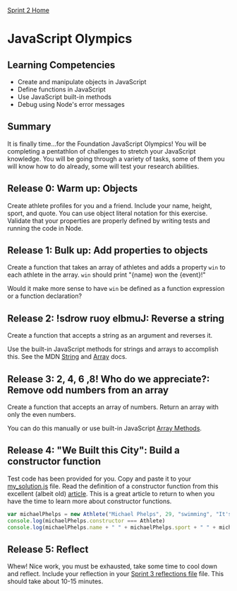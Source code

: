 [Sprint 2 Home](../README.md)

# JavaScript Olympics


## Learning Competencies
- Create and manipulate objects in JavaScript
- Define functions in JavaScript
- Use JavaScript built-in methods
- Debug using Node's error messages

## Summary
It is finally time...for the Foundation JavaScript Olympics! You will be completing a pentathlon of challenges to stretch your JavaScript knowledge. You will be going through a variety of tasks, some of them you will know how to do already, some will test your research abilities.

## Release 0: Warm up: Objects

Create athlete profiles for you and a friend. Include your name, height, sport, and quote. You can use object literal notation for this exercise. Validate that your properties are properly defined by writing tests and running the code in Node.

## Release 1: Bulk up: Add properties to objects

Create a function that takes an array of athletes and adds a property `win` to each athlete in the array. `win` should print "{name} won the {event}!"

Would it make more sense to have `win` be defined as a function expression or a function declaration?

## Release 2: !sdrow ruoy elbmuJ: Reverse a string

Create a function that accepts a string as an argument and reverses it.

Use the built-in JavaScript methods for strings and arrays to accomplish this. See the MDN [String](https://developer.mozilla.org/en-US/docs/Web/JavaScript/Reference/Global_Objects/String) and [Array](https://developer.mozilla.org/en-US/docs/Web/JavaScript/Reference/Global_Objects/Array/filter) docs.


## Release 3: 2, 4, 6 ,8! Who do we appreciate?: Remove odd numbers from an array

Create a function that accepts an array of numbers. Return an array with only the even numbers.

You can do this manually or use built-in JavaScript [Array Methods](https://developer.mozilla.org/en-US/docs/Web/JavaScript/Reference/Global_Objects/Array/filter).


## Release 4: "We Built this City": Build a constructor function

Test code has been provided for you. Copy and paste it to your [my_solution.js](my_solution.js) file. Read the definition of a constructor function from this excellent (albeit old) [article](http://code.tutsplus.com/tutorials/the-basics-of-object-oriented-javascript--net-7670). This is a great article to return to when you have the time to learn more about constructor functions.


```javascript
var michaelPhelps = new Athlete("Michael Phelps", 29, "swimming", "It's medicinal I swear!")
console.log(michaelPhelps.constructor === Athlete)
console.log(michaelPhelps.name + " " + michaelPhelps.sport + " " + michaelPhelps.quote)
```


## Release 5: Reflect

Whew! Nice work, you must be exhausted, take some time to cool down and reflect. Include your reflection in your [Sprint 3 reflections file](../../my-reflections-sprint-3.md) file. This should take about 10-15 minutes.
